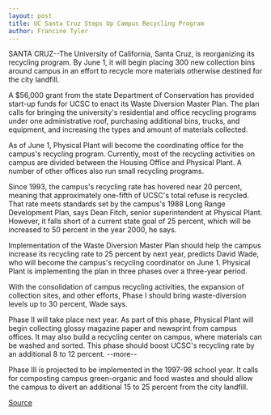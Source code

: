 ```yaml
---
layout: post
title: UC Santa Cruz Steps Up Campus Recycling Program
author: Francine Tyler
---
```


SANTA CRUZ--The University of California, Santa Cruz, is  reorganizing its recycling program.  By June 1, it will begin placing 300 new collection bins around  campus in an effort to recycle more materials otherwise destined  for the city landfill.

A $56,000 grant from the state Department of Conservation  has provided start-up funds for UCSC to enact its Waste Diversion  Master Plan. The plan calls for bringing the university's residential  and office recycling programs under one administrative roof,  purchasing additional bins, trucks, and equipment, and increasing the  types and amount of materials collected.

As of June 1, Physical Plant will become the coordinating  office for the campus's recycling program. Currently, most of the  recycling activities on campus are divided between the Housing  Office and Physical Plant. A number of other offices also run small  recycling programs.

Since 1993, the campus's recycling rate has hovered near 20  percent, meaning that approximately one-fifth of UCSC's total  refuse is recycled. That rate meets standards set by the campus's  1988 Long Range Development Plan, says Dean Fitch, senior  superintendent at Physical Plant. However, it falls short of a current  state goal of 25 percent, which will be increased to 50 percent in  the year 2000, he says.

Implementation of the Waste Diversion Master Plan should help  the campus increase its recycling rate to 25 percent by next year,  predicts David Wade, who will become the campus's recycling  coordinator on June 1. Physical Plant is implementing the plan in  three phases over a three-year period.

With the consolidation of campus recycling activities, the  expansion of collection sites, and other efforts, Phase I should bring  waste-diversion levels up to 30 percent, Wade says.

Phase II will take place next year. As part of this phase,  Physical Plant will begin collecting glossy magazine paper and  newsprint from campus offices. It may also build a recycling center  on campus, where materials can be washed and sorted. This phase  should boost UCSC's recycling rate by an additional 8 to 12 percent. \--more--

Phase III is projected to be implemented in the 1997-98  school year. It calls for composting campus green-organic and food  wastes and should allow the campus to divert an additional 15 to 25  percent from the city landfill.

[Source](http://www1.ucsc.edu/news_events/press_releases/archive/95-96/05-96/051596-UCSC_steps_up_campu.html "Permalink to 051596-UCSC_steps_up_campu")
